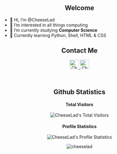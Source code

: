 <h2 align="center">Welcome</h2>

- 👋 Hi, I’m @CheeseLad
- 👀 I’m interested in all things computing
- 🌱 I’m currently studying <b>Computer Science</b>
- 🔨 Currently learning Python, Shell, HTML & CSS

<h2 align="center">Contact Me</h2>

<p align="center">
  <a href="https://cheeselad.github.io/">
    <img src="https://cdn-icons-png.flaticon.com/512/6840/6840478.png" alt="CheeseLad's Portfolio Website" height="30" width="30">
  </a>

  <a href="https://www.linkedin.com/">
    <img src="https://www.vectorlogo.zone/logos/linkedin/linkedin-icon.svg" alt="CheeseLad's LinkedIn Profile" height="30" width="30">
  </a>
</p>

<br>

<h2 align="center">Github Statistics</h2>

<h4 align="center">Total Visitors</h4>

<p align="center"><img src="https://profile-counter.glitch.me/{CheeseLad}/count.svg" alt="CheeseLad's Total Visitors" /></p>

<h4 align="center">Profile Statistics</h4>

<p align="center"><img src="https://github-readme-stats.vercel.app/api?username=CheeseLad&show_icons=true&theme=synthwave" alt="CheeseLad's Profile Statistics" /></p>

<p align="center"><img align="center"
    src="https://github-readme-stats.vercel.app/api/top-langs?username=cheeselad&show_icons=true&locale=en&bg_color=0d1117&text_color=ffffff&layout=compact"
    alt="cheeselad" 
    bg_color=#808080/></p>


<!---
CheeseLad/CheeseLad is a ✨ special ✨ repository because its `README.md` (this file) appears on your GitHub profile.
You can click the Preview link to take a look at your changes.
--->
